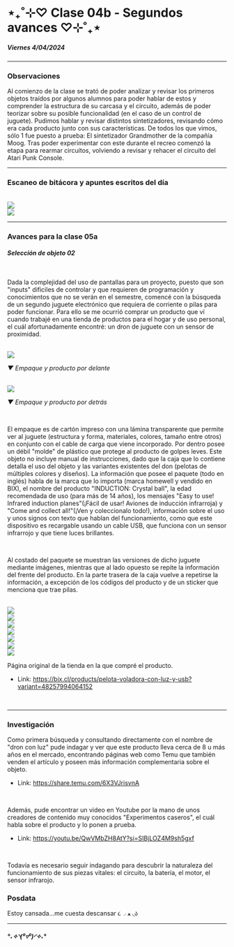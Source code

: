 # ⋆₊˚⊹♡ Clase 04b - Segundos avances ♡⊹˚₊⋆
##### _Viernes 4/04/2024_

***
 
### Observaciones

<!---Recordar para programar "md" (markdown): 
- https://github.com/adam-p/markdown-here/wiki/Markdown-Cheatsheet 
- https://www.markdownguide.org/basic-syntax/
- El Domingo 30 de marzo cumplí 25... no se porqué me gustaría sentirme orgullosa de ello, que se me reconociera --->
Al comienzo de la clase se trató de poder analizar y revisar los primeros objetos traídos por algunos alumnos para poder hablar de estos y comprender la estructura de su carcasa y el circuito, además de poder teorizar sobre su posible funcionalidad (en el caso de un control de juguete). Pudimos hablar y revisar distintos sintetizadores, revisando cómo era cada producto junto con sus características. De todos los que vimos, sólo 1 fue puesto a prueba: El sintetizador Grandmother de la compañía Moog. Tras poder experimentar con este durante el recreo comenzó la etapa para rearmar circuítos, volviendo a revisar y rehacer el circuito del Atari Punk Console.

***
 
### Escaneo de bitácora y apuntes escritos del día

<br>
<img src="./image/001-04.04.jpg">
<br>
<img src="./image/002-04.04.jpg">
<br>

***

### Avances para la clase 05a

#### _Selección de objeto 02_

<br>

Dada la complejidad del uso de pantallas para un proyecto, puesto que son "inputs" dificiles de controlar y que requieren de programación y conocimientos que no se verán en el semestre, comencé con la búsqueda de un segundo juguete electrónico que requiera de corriente o pilas para poder funcionar. Para ello se me ocurrió comprar un producto que ví cuando trabajé en una tienda de productos para el hogar y de uso personal, el cuál afortunadamente encontré: un dron de juguete con un sensor de proximidad.

<br>

<img src="./image/003-04.04.jpeg">

_▼ Empaque y producto por delante_

<br>

<img src="./image/004-04.04.jpeg">

_▼ Empaque y producto por detrás_

<br>

El empaque es de cartón impreso con una lámina transparente que permite ver al juguete (estructura y forma, materiales, colores, tamaño entre otros) en conjunto con el cable de carga que viene incorporado. Por dentro posee un débil "molde" de plástico que protege al producto de golpes leves. Este objeto no incluye manual de instrucciones, dado que la caja que lo contiene detalla el uso del objeto y las variantes existentes del don (pelotas de múltiples colores y diseños). La información que posee el paquete (todo en inglés) habla de la marca que lo importa (marca homewell y vendido en BIX), el nombre del producto "INDUCTION: Crystal ball", la edad recomendada de uso (para más de 14 años), los mensajes "Easy to use! Infrared induction planes"(¡Fácil de usar! Aviones de inducción infrarroja) y "Come and collect all!"(¡Ven y coleccionalo todo!), información sobre el uso y unos signos con texto que hablan del funcionamiento, como que este dispositivo es recargable usando un cable USB, que funciona con un sensor infrarrojo y que tiene luces brillantes.

<br>

Al costado del paquete se muestran las versiones de dicho juguete mediante imágenes, mientras que al lado opuesto se repite la información del frente del producto. En la parte trasera de la caja vuelve a repetirse la información, a excepción de los códigos del producto y de un sticker que menciona que trae pilas.

<br>

<img src="./image/005-04.04.jpeg">

<br>

<img src="./image/006-04.04.jpeg">

<br>

<img src="./image/007-04.04.jpeg">

<br>

<img src="./image/008-04.04.jpeg">

<br>

<img src="./image/009-04.04.jpeg">

<br>

<img src="./image/010-04.04.jpeg">

<br>

<img src="./image/011-04.04.jpeg">

<br>

Página original de la tienda en la que compré el producto. 

- Link: https://bix.cl/products/pelota-voladora-con-luz-y-usb?variant=48257994064152

<br>

***

### Investigación

Como primera búsqueda y consultando directamente con el nombre de "dron con luz" pude indagar y ver que este producto lleva cerca de 8 u más años en el mercado, encontrando páginas web como Temu que también venden el artículo y poseen más información complementaria sobre el objeto.

- Link: https://share.temu.com/6X3VJrisvnA

<br>

Además, pude encontrar un video en Youtube por la mano de unos creadores de contenido muy conocidos "Experimentos caseros", el cuál habla sobre el producto y lo ponen a prueba.

- Link: https://youtu.be/QwVMbZH8AtY?si=SIBjLOZ4M9sh5gxf

<br>

Todavía es necesario seguir indagando para descubrir la naturaleza del funcionamiento de sus piezas vitales: el circuito, la batería, el motor, el sensor infrarojo.

### Posdata

Estoy cansada...me cuesta descansar ૮◞ ﻌ ◟ა

***

 ##### *°˖✧◝(⁰▿⁰)◜✧˖°*
